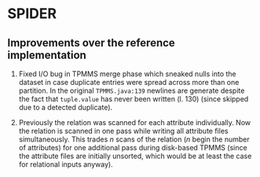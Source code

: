 SPIDER
======

## Improvements over the reference implementation

1. Fixed I/O bug in TPMMS merge phase which sneaked nulls into the dataset in case duplicate entries
  were spread across more than one partition.
  In the original `TPMMS.java:139` newlines are generate despite the fact that `tuple.value` has
  never been written (l. 130) (since skipped due to a detected duplicate).

2. Previously the relation was scanned for each attribute individually. Now the relation is scanned
  in one pass while writing all attribute files simultaneously.
  This trades *n* scans of the relation (*n* begin the number of attributes) for one additional pass
  during disk-based TPMMS (since the attribute files are initially unsorted, which would be at least
  the case for relational inputs anyway).
